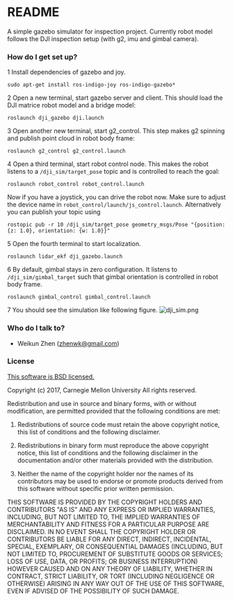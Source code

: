 # README #

A simple gazebo simulator for inspection project. Currently robot model follows the DJI inspection setup (with g2, imu and gimbal camera). 


### How do I get set up? ###
1 Install dependencies of gazebo and joy.
```
sudo apt-get install ros-indigo-joy ros-indigo-gazebo*
```
2 Open a new terminal, start gazebo server and client. This should load the DJI matrice robot model and a bridge model:
```
roslaunch dji_gazebo dji.launch
```

3 Open another new terminal, start g2_control. This step makes g2 spinning and publish point cloud in robot body frame:
```
roslaunch g2_control g2_control.launch
```

4 Open a third terminal, start robot control node. This makes the robot listens to a ```/dji_sim/target_pose``` topic and is controlled to reach the goal:
```
roslaunch robot_control robot_control.launch
```
Now if you have a joystick, you can drive the robot now. Make sure to adjust the device name in ```robot_control/launch/js_control.launch```. Alternatively you can publish your topic using 

```
rostopic pub -r 10 /dji_sim/target_pose geometry_msgs/Pose "{position: {z: 1.0}, orientation: {w: 1.0}}"
```

5 Open the fourth terminal to start localization. 
```
roslaunch lidar_ekf dji_gazebo.launch 
```
6 By default, gimbal stays in zero configuration. It listens to ```/dji_sim/gimbal_target``` such that gimbal orientation is controlled in robot body frame.

```
roslaunch gimbal_control gimbal_control.launch
```
7 You should see the simulation like following figure.
![dji_sim.png](https://bitbucket.org/repo/gBoX7x/images/985936132-dji_sim.png)

### Who do I talk to? ###

* Weikun Zhen (zhenwk@gmail.com)


### License ###
[This software is BSD licensed.](http://opensource.org/licenses/BSD-3-Clause)

Copyright (c) 2017, Carnegie Mellon University
All rights reserved.

Redistribution and use in source and binary forms, with or without modification, are permitted provided that the following conditions are met:

1. Redistributions of source code must retain the above copyright notice, this list of conditions and the following disclaimer.

2. Redistributions in binary form must reproduce the above copyright notice, this list of conditions and the following disclaimer in the documentation and/or other materials provided with the distribution.

3. Neither the name of the copyright holder nor the names of its contributors may be used to endorse or promote products derived from this software without specific prior written permission.

THIS SOFTWARE IS PROVIDED BY THE COPYRIGHT HOLDERS AND CONTRIBUTORS "AS IS" AND ANY EXPRESS OR IMPLIED WARRANTIES, INCLUDING, BUT NOT LIMITED TO, THE IMPLIED WARRANTIES OF MERCHANTABILITY AND FITNESS FOR A PARTICULAR PURPOSE ARE DISCLAIMED. IN NO EVENT SHALL THE COPYRIGHT HOLDER OR CONTRIBUTORS BE LIABLE FOR ANY DIRECT, INDIRECT, INCIDENTAL, SPECIAL, EXEMPLARY, OR CONSEQUENTIAL DAMAGES (INCLUDING, BUT NOT LIMITED TO, PROCUREMENT OF SUBSTITUTE GOODS OR SERVICES; LOSS OF USE, DATA, OR PROFITS; OR BUSINESS INTERRUPTION) HOWEVER CAUSED AND ON ANY THEORY OF LIABILITY, WHETHER IN CONTRACT, STRICT LIABILITY, OR TORT (INCLUDING NEGLIGENCE OR OTHERWISE) ARISING IN ANY WAY OUT OF THE USE OF THIS SOFTWARE, EVEN IF ADVISED OF THE POSSIBILITY OF SUCH DAMAGE.
